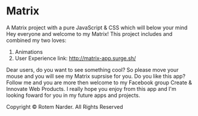 # Matrix
A Matrix project with a pure JavaScript &amp; CSS which will below your mind 
Hey everyone and welcome to my Matrix!
This project includes and combined my two loves:
1) Animations
2) User Experience
link:  http://matrix-app.surge.sh/

Dear users, do you want to see something cool? 
So please move your mouse and you will see my Matrix suprsise for you.
Do you like this app? Follow me and you are more then welcome to my Facebook group Create & Innovate Web Products.
I really hope you enjoy from this app and I'm looking foward for you in my future apps and projects.

Copyright © Rotem Narder. All Rights Reserved
